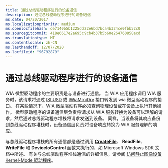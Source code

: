 ```yaml
---
title: 通过总线驱动程序进行的设备通信
description: 通过总线驱动程序进行的设备通信
ms.date: 04/20/2017
ms.localizationpriority: medium
ms.openlocfilehash: de7140b5b1225dd22e6bd7bca4b324ce0fbb52c0
ms.sourcegitcommit: 418e6617e2a695c9cb4b37b5b60e264760858acd
ms.translationtype: MT
ms.contentlocale: zh-CN
ms.lasthandoff: 12/07/2020
ms.locfileid: "96792879"
---
```

# <a name="device-communication-through-the-bus-driver"></a>通过总线驱动程序进行的设备通信





WIA 微型驱动程序的主要职责是与设备进行通信。 当 WIA 应用程序调用 WIA 服务时，该请求将通过 [IStiUSD](istiusd-com-interface.md) 或 [IWiaMiniDrv](/windows-hardware/drivers/ddi/wiamindr_lh/nn-wiamindr_lh-iwiaminidrv) 接口转发到 wia 微型驱动程序的接口。 在某些情况下，WIA 微型驱动程序必须查询物理设备或在设备上执行其他操作。 微型驱动程序的设备通信层负责将请求从 WIA 服务转换为设备可以理解的请求，然后通过总线驱动程序堆栈将请求发送到设备。 同样，当设备将其响应备份到总线驱动程序堆栈时，设备通信层负责将设备响应转换为 WIA 服务理解的响应。

与总线驱动程序堆栈的所有通信都是通过调用 [**CreateFile**](/windows/win32/api/fileapi/nf-fileapi-createfilea)、 **ReadFile**、 **WriteFile** 和 **DeviceIoControl** 函数来执行的，如 Microsoft Windows SDK 文档中所述。 有关与总线驱动程序堆栈通信的详细信息，请参阅 [访问静止图像设备 Kernel-Mode 驱动程序](accessing-kernel-mode-drivers-for-still-image-devices.md)。

 

